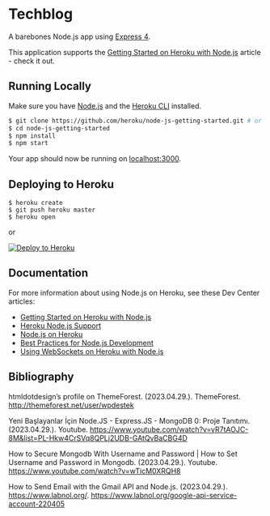 # Techblog

A barebones Node.js app using [Express 4](http://expressjs.com/).

This application supports the [Getting Started on Heroku with Node.js](https://devcenter.heroku.com/articles/getting-started-with-nodejs) article - check it out.

## Running Locally

Make sure you have [Node.js](http://nodejs.org/) and the [Heroku CLI](https://cli.heroku.com/) installed.

```sh
$ git clone https://github.com/heroku/node-js-getting-started.git # or clone your own fork
$ cd node-js-getting-started
$ npm install
$ npm start
```

Your app should now be running on [localhost:3000](http://localhost:3000/).

## Deploying to Heroku

```
$ heroku create
$ git push heroku master
$ heroku open
```
or

[![Deploy to Heroku](https://www.herokucdn.com/deploy/button.png)](https://heroku.com/deploy)

## Documentation

For more information about using Node.js on Heroku, see these Dev Center articles:

- [Getting Started on Heroku with Node.js](https://devcenter.heroku.com/articles/getting-started-with-nodejs)
- [Heroku Node.js Support](https://devcenter.heroku.com/articles/nodejs-support)
- [Node.js on Heroku](https://devcenter.heroku.com/categories/nodejs)
- [Best Practices for Node.js Development](https://devcenter.heroku.com/articles/node-best-practices)
- [Using WebSockets on Heroku with Node.js](https://devcenter.heroku.com/articles/node-websockets)

## Bibliography

htmldotdesign’s profile on ThemeForest. (2023.04.29.). ThemeForest. http://themeforest.net/user/wpdestek

Yeni Başlayanlar İçin Node.JS - Express.JS - MongoDB 0: Proje Tanıtımı. (2023.04.29.). Youtube. https://www.youtube.com/watch?v=yR7tAOJC-8M&list=PL-Hkw4CrSVq8QPLj2UDB-GAtQvBaCBG4D

How to Secure Mongodb With Username and Password | How to Set Username and Password in Mongodb. (2023.04.29.). Youtube. https://www.youtube.com/watch?v=wTicM0XRQH8

How to Send Email with the Gmail API and Node.js. (2023.04.29.). https://www.labnol.org/. https://www.labnol.org/google-api-service-account-220405
